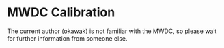 # MWDC Calibration

The current author ([okawak](https://github.com/okawak/)) is not familiar with the MWDC, so please wait for further information from someone else.

